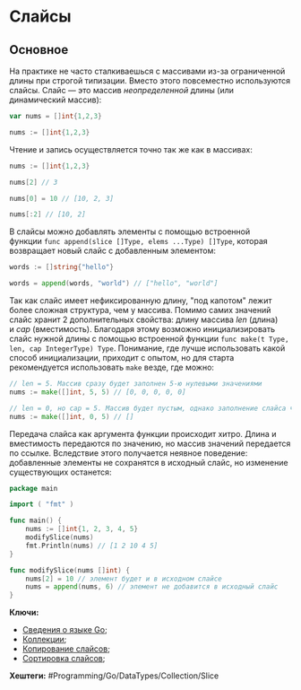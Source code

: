 # Слайсы

## Основное

На практике не часто сталкиваешься с массивами из-за ограниченной длины при строгой типизации. Вместо этого повсеместно используются слайсы. Слайс — это массив _неопределенной_ длины (или динамический массив):

```go
var nums = []int{1,2,3}

nums := []int{1,2,3}
```

Чтение и запись осуществляется точно так же как в массивах:

```go
nums := []int{1,2,3}

nums[2] // 3

nums[0] = 10 // [10, 2, 3]

nums[:2] // [10, 2]
```

В слайсы можно добавлять элементы с помощью встроенной функции `func append(slice []Type, elems ...Type) []Type`, которая возвращает новый слайс с добавленным элементом:

```go
words := []string{"hello"}

words = append(words, "world") // ["hello", "world"]
```

Так как слайс имеет нефиксированную длину, "под капотом" лежит более сложная структура, чем у массива. Помимо самих значений слайс хранит 2 дополнительных свойства: длину массива _len_ (длина) и _cap_ (вместимость). Благодаря этому возможно инициализировать слайс нужной длины с помощью встроенной функции `func make(t Type, len, cap IntegerType) Type`. Понимание, где лучше использовать какой способ инициализации, приходит с опытом, но для старта рекомендуется использовать `make` везде, где можно:

```go
// len = 5. Массив сразу будет заполнен 5-ю нулевыми значениями
nums := make([]int, 5, 5) // [0, 0, 0, 0, 0]

// len = 0, но cap = 5. Массив будет пустым, однако заполнение слайса через append будет эффективным, потому что в памяти уже выделен массив нужной длины
nums := make([]int, 0, 5) // []
```

Передача слайса как аргумента функции происходит хитро. Длина и вместимость передаются по значению, но массив значений передается по ссылке. Вследствие этого получается неявное поведение: добавленные элементы не сохранятся в исходный слайс, но изменение существующих останется:

```go
package main

import ( "fmt" )

func main() {
	nums := []int{1, 2, 3, 4, 5}
	modifySlice(nums)
	fmt.Println(nums) // [1 2 10 4 5]
}

func modifySlice(nums []int) {
	nums[2] = 10 // элемент будет и в исходном слайсе
	nums = append(nums, 6) // элемент не добавится в исходный слайс
}
```

**Ключи:**
- [Сведения о языке Go](GO);
- [Коллекции](Go-collection-types);
- [Копирование слайсов](Go-slice-copy);
- [Сортировка слайсов](Go-slice-sort);

**Хештеги:** #Programming/Go/DataTypes/Collection/Slice